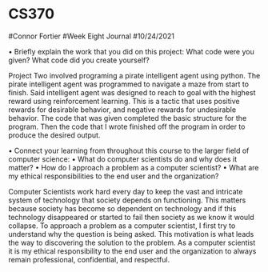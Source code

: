# CS370
#Connor Fortier
#Week Eight Journal
#10/24/2021

•	Briefly explain the work that you did on this project: What code were you given? What code did you create yourself?

Project Two involved programing a pirate intelligent agent using python.  The pirate intelligent agent was programmed to navigate a maze from start to finish.  Said intelligent agent was designed to reach to goal with the highest reward using reinforcement learning.  This is a tactic that uses positive rewards for desirable behavior, and negative rewards for undesirable behavior.  The code that was given completed the basic structure for the program.  Then the code that I wrote finished off the program in order to produce the desired output.
  
•	Connect your learning from throughout this course to the larger field of computer science:
•	What do computer scientists do and why does it matter?
•	How do I approach a problem as a computer scientist?
•	What are my ethical responsibilities to the end user and the organization?

Computer Scientists work hard every day to keep the vast and intricate system of technology that society depends on functioning.  This matters because society has become so dependent on technology and if this technology disappeared or started to fail then society as we know it would collapse.  To approach a problem as a computer scientist, I first try to understand why the question is being asked.  This motivation is what leads the way to discovering the solution to the problem.  As a computer scientist it is my ethical responsibility to the end user and the organization to always remain professional, confidential, and respectful.
